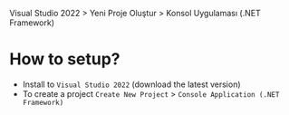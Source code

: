 Visual Studio 2022 > Yeni Proje Oluştur > Konsol Uygulaması (.NET Framework)
# How to setup?
- Install to `Visual Studio 2022` (download the latest version)
- To create a project `Create New Project` > `Console Application (.NET Framework)`
